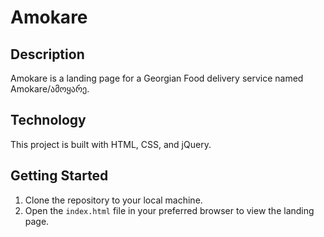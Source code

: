 # Amokare

## Description
Amokare is a landing page for a Georgian Food delivery service named Amokare/ამოყარე.

## Technology
This project is built with HTML, CSS, and jQuery.

## Getting Started
1. Clone the repository to your local machine.
2. Open the `index.html` file in your preferred browser to view the landing page.

